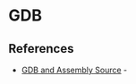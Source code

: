 # GDB

## References

* [GDB and Assembly Source](https://askubuntu.com/questions/368152/why-is-gdb-looking-for-assembly-files) - 